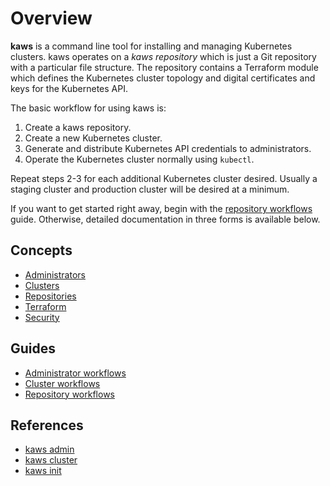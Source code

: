 # Overview

**kaws** is a command line tool for installing and managing Kubernetes clusters.
kaws operates on a *kaws repository* which is just a Git repository with a particular file structure.
The repository contains a Terraform module which defines the Kubernetes cluster topology and digital certificates and keys for the Kubernetes API.

The basic workflow for using kaws is:

1. Create a kaws repository.
2. Create a new Kubernetes cluster.
3. Generate and distribute Kubernetes API credentials to administrators.
4. Operate the Kubernetes cluster normally using `kubectl`.

Repeat steps 2-3 for each additional Kubernetes cluster desired. Usually a staging cluster and production cluster will be desired at a minimum.

If you want to get started right away, begin with the [repository workflows](guides/repository.md) guide. Otherwise, detailed documentation in three forms is available below.

## Concepts

* [Administrators](concepts/admin.md)
* [Clusters](concepts/cluster.md)
* [Repositories](concepts/repository.md)
* [Terraform](concepts/terraform.md)
* [Security](concepts/security.md)

## Guides

* [Administrator workflows](guides/admin.md)
* [Cluster workflows](guides/cluster.md)
* [Repository workflows](guides/repository.md)

## References

* [kaws admin](references/admin.md)
* [kaws cluster](references/cluster.md)
* [kaws init](references/init.md)

